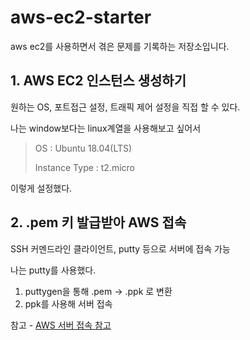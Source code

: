 # aws-ec2-starter
aws ec2를 사용하면서 겪은 문제를 기록하는 저장소입니다.

## 1. AWS EC2 인스턴스 생성하기

  원하는 OS, 포트접근 설정, 트래픽 제어 설정을 직접 할 수 있다.
  
   나는 window보다는 linux계열을 사용해보고 싶어서 
  > OS : Ubuntu 18.04(LTS)
  > 
  > Instance Type : t2.micro
   
 이렇게 설정했다.

## 2. .pem 키 발급받아 AWS 접속

  SSH 커멘드라인 클라이언트, putty 등으로 서버에 접속 가능
  
  나는 putty를 사용했다.
  
  1) puttygen을 통해 .pem -> .ppk 로 변환
  2) ppk를 사용해 서버 접속

  참고 - [AWS 서버 접속 참고](https://www.notion.so/AWS-f9695a6e57304deaa2a43d22f3c4564f)
  
  
